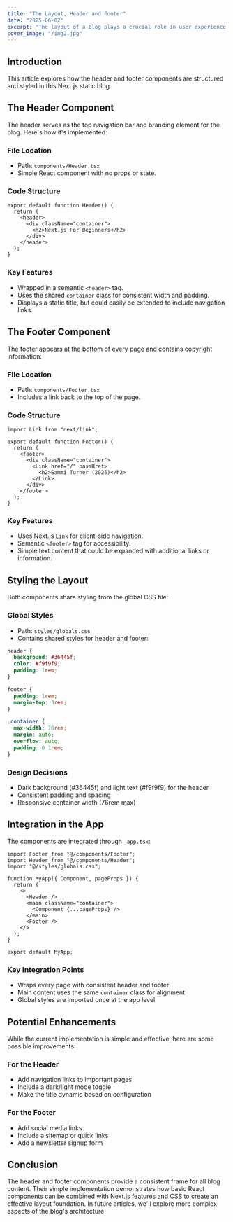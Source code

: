 ```yaml
---
title: "The Layout, Header and Footer"
date: "2025-06-02"
excerpt: "The layout of a blog plays a crucial role in user experience and visual consistency."
cover_image: "/img2.jpg"
---
```


## Introduction

This article explores how the header and footer components are structured and styled in this Next.js static blog.

## The Header Component

The header serves as the top navigation bar and branding element for the blog. Here's how it's implemented:

### File Location

- Path: `components/Header.tsx`
- Simple React component with no props or state.

### Code Structure

```tsx
export default function Header() {
  return (
    <header>
      <div className="container">
        <h2>Next.js For Beginners</h2>
      </div>
    </header>
  );
}
```

### Key Features

- Wrapped in a semantic `<header>` tag.
- Uses the shared `container` class for consistent width and padding.
- Displays a static title, but could easily be extended to include navigation links.

## The Footer Component

The footer appears at the bottom of every page and contains copyright information:

### File Location

- Path: `components/Footer.tsx`
- Includes a link back to the top of the page.

### Code Structure

```tsx
import Link from "next/link";

export default function Footer() {
  return (
    <footer>
      <div className="container">
        <Link href="/" passHref>
          <h2>Sammi Turner (2025)</h2>
        </Link>
      </div>
    </footer>
  );
}
```

### Key Features

- Uses Next.js `Link` for client-side navigation.
- Semantic `<footer>` tag for accessibility.
- Simple text content that could be expanded with additional links or information.

## Styling the Layout

Both components share styling from the global CSS file:

### Global Styles

- Path: `styles/globals.css`
- Contains shared styles for header and footer:

```css
header {
  background: #36445f;
  color: #f9f9f9;
  padding: 1rem;
}

footer {
  padding: 1rem;
  margin-top: 3rem;
}

.container {
  max-width: 76rem;
  margin: auto;
  overflow: auto;
  padding: 0 1rem;
}
```

### Design Decisions

- Dark background (#36445f) and light text (#f9f9f9) for the header
- Consistent padding and spacing
- Responsive container width (76rem max)

## Integration in the App

The components are integrated through `_app.tsx`:

```tsx
import Footer from "@/components/Footer";
import Header from "@/components/Header";
import "@/styles/globals.css";

function MyApp({ Component, pageProps }) {
  return (
    <>
      <Header />
      <main className="container">
        <Component {...pageProps} />
      </main>
      <Footer />
    </>
  );
}

export default MyApp;
```

### Key Integration Points

- Wraps every page with consistent header and footer
- Main content uses the same `container` class for alignment
- Global styles are imported once at the app level

## Potential Enhancements

While the current implementation is simple and effective, here are some possible improvements:

### For the Header

- Add navigation links to important pages
- Include a dark/light mode toggle
- Make the title dynamic based on configuration

### For the Footer

- Add social media links
- Include a sitemap or quick links
- Add a newsletter signup form

## Conclusion

The header and footer components provide a consistent frame for all blog content. Their simple implementation demonstrates how basic React components can be combined with Next.js features and CSS to create an effective layout foundation. In future articles, we'll explore more complex aspects of the blog's architecture.
